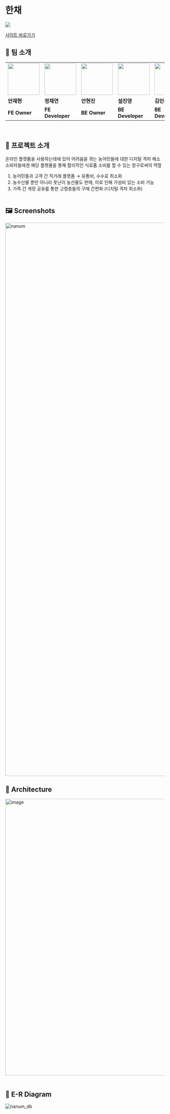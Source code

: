 # 한채

<a href="https://outgoing-gravity-13d.notion.site/11-f49499388b444edcb115ceb9929ee8ea?pvs=4"><img src="https://img.shields.io/badge/Project Notion-000000?style=flat&logo=Notion&logoColor=ffffff"/></a>

[사이트 바로가기](https://hanche.store/main)

## 👬 팀 소개

<table>
  <tr>
		<td>
        <a href="https://github.com/JaeHyunGround">
            <img src="https://avatars.githubusercontent.com/u/97944429?v=4" width="100px" />
        </a>
    </td>
    <td>    
        <a href="https://github.com/chaeyeon41">
            <img src="https://avatars.githubusercontent.com/u/116044780?v=4" width="100px" />
        </a>
    </td>
    <td>
        <a href="https://github.com/guswlsdl0121">
            <img src="https://avatars.githubusercontent.com/u/102999062?v=4" width="100px" />
        </a>
    </td>
    <td>
        <a href="https://github.com/Seol-JY">
            <img src="https://avatars.githubusercontent.com/u/70826982?v=4" width="100px" />
        </a>
    </td>
    <td>
        <a href="https://github.com/lhetl">
            <img src="https://avatars.githubusercontent.com/u/93638355?v=4" width="100px" />
        </a>
    </td>
    <td>
        <a href="">
            <img src="https://file.notion.so/f/s/53a25808-b072-49f3-93a6-c6634616e34e/Untitled.png?id=0a5ca79c-c126-4685-bc13-849cf5c4f615&table=block&spaceId=cb19f5d6-847b-4546-9532-48443f723a37&expirationTimestamp=1692612000000&signature=9cnf_2jzgr7N-Zz0nR0spt4Li3XAnbN_JTD5D5FhFVc&downloadName=Untitled.png" width="100px" />
        </a>
    </td>

  </tr>
  <tr>
    <td><b>안재현</b></td>
    <td><b>정채연</b></td>
    <td><b>안현진</b></td>
    <td><b>설진영</b></td>
    <td><b>김민규</b></td>
    <td><b>권승진</b></td>
  </tr>
  <tr>
    <td><b>FE Owner</b></td>
    <td><b>FE Developer</b></td>
    <td><b>BE Owner</b></td>
    <td><b>BE Developer</b></td>
    <td><b>BE Developer</b></td>
    <td><b>Designer</b></td>
  </tr>
</table>

<br/>

## 📒 프로젝트 소개

온라인 플랫폼을 사용하는데에 있어 어려움을 겪는 농어민들에 대한 디지털 격차 해소<br/>
소비자들에겐 해당 플랫폼을 통해 합리적인 식료품 소비를 할 수 있는 창구로써의 역할

1. 농어민들과 고객 간 직거래 플랫폼 → 유통비, 수수료 최소화
2. 농수산물 뿐만 아니라 못난이 농산물도 판매, 이로 인해 가성비 있는 소비 가능
3. 가족 간 계정 공유를 통한 고령층들의 구매 간편화 (디지털 격차 최소화)
   <br/><br/>

## 🖼 Screenshots

<img width="1746" alt="nanum" src="https://github.com/Team-Algebra/boonbae-backend/assets/70826982/012a16e0-74c9-4630-95ac-5c126b98b25e">

<br/>

## 📐 Architecture

<img width="873" alt="image" src="https://github.com/Team-Algebra/boonbae-backend/assets/70826982/0e720d28-25c7-4086-ab84-930942415f6d">

<br/>
<br/>

## 📖 E-R Diagram

![nanum_db](https://github.com/Team-Algebra/boonbae-backend/assets/70826982/60f3630f-ee25-4c09-9b76-ac996d15e9b5)
